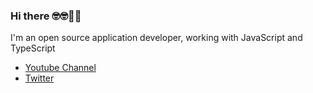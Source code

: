 ### Hi there 🤓🤓🥝🍇
I'm an open source application developer, working with JavaScript and TypeScript

+ [Youtube Channel](https://www.youtube.com/channel/UCAwcva4EMMjcsXvOvJAcriQ)
+ [Twitter](https://twitter.com/fecat233)
